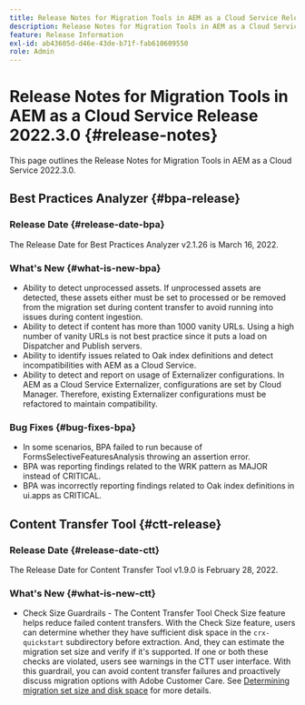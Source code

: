```yaml
---
title: Release Notes for Migration Tools in AEM as a Cloud Service Release 2022.3.0
description: Release Notes for Migration Tools in AEM as a Cloud Service Release 2022.3.0
feature: Release Information
exl-id: ab43605d-d46e-43de-b71f-fab610609550
role: Admin
---
```

# Release Notes for Migration Tools in AEM as a Cloud Service Release 2022.3.0 {#release-notes}

This page outlines the Release Notes for Migration Tools in AEM as a Cloud Service 2022.3.0.

## Best Practices Analyzer {#bpa-release}

### Release Date {#release-date-bpa}

The Release Date for Best Practices Analyzer v2.1.26 is March 16, 2022.

### What's New {#what-is-new-bpa}

* Ability to detect unprocessed assets. If unprocessed assets are detected, these assets either must be set to processed or be removed from the migration set during content transfer to avoid running into issues during content ingestion.
* Ability to detect if content has more than 1000 vanity URLs. Using a high number of vanity URLs is not best practice since it puts a load on Dispatcher and Publish servers.
* Ability to identify issues related to Oak index definitions and detect incompatibilities with AEM as a Cloud Service.
* Ability to detect and report on usage of Externalizer configurations. In AEM as a Cloud Service Externalizer, configurations are set by Cloud Manager. Therefore, existing Externalizer configurations must be refactored to maintain compatibility.

### Bug Fixes {#bug-fixes-bpa}

* In some scenarios, BPA failed to run because of FormsSelectiveFeaturesAnalysis throwing an assertion error.
* BPA was reporting findings related to the WRK pattern as MAJOR instead of CRITICAL.
* BPA was incorrectly reporting findings related to Oak index definitions in ui.apps as CRITICAL.

## Content Transfer Tool {#ctt-release}

### Release Date {#release-date-ctt}

The Release Date for Content Transfer Tool v1.9.0 is February 28, 2022.

### What's New {#what-is-new-ctt}

* Check Size Guardrails - The Content Transfer Tool Check Size feature helps reduce failed content transfers. With the Check Size feature, users can determine whether they have sufficient disk space in the `crx-quickstart` subdirectory before extraction. And, they can estimate the migration set size and verify if it's supported. If one or both these checks are violated, users see warnings in the CTT user interface. With this guardrail, you can avoid content transfer failures and proactively discuss migration options with Adobe Customer Care. See [Determining migration set size and disk space](https://experienceleague.adobe.com/docs/experience-manager-cloud-service/content/migration-journey/cloud-migration/content-transfer-tool/getting-started-content-transfer-tool.html#migration-set-size) for more details.
